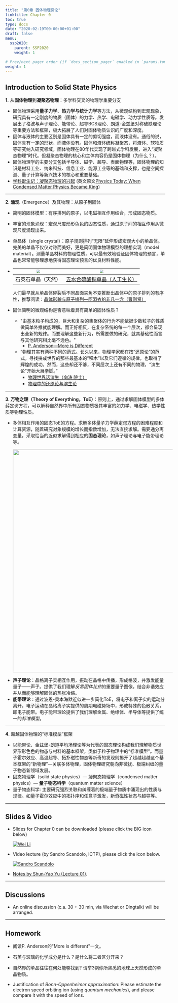 ```yaml
---
title: "第0章 固体物理引论"
linktitle: Chapter 0
toc: true
type: docs
date: "2020-02-19T00:00:00+01:00"
draft: false
menu:
  ssp2020:
    parent: SSP2020
    weight: 1

# Prev/next pager order (if `docs_section_pager` enabled in `params.toml`)
weight: 1
---
```




## Introduction to Solid State Physics

**1.** 从**固体物理**到**凝聚态物理**：多学科交叉的物理学重要分支

+ 固体物理采用**量子力学**、**热力学与统计力学**等方法，从微观结构到宏观现象，研究具有一定刚度的物质（固体）的力学、热学、电磁学、动力学性质等。发展出了格波与声子理论、能带论、超导BCS理论、朗道-金兹堡对称破缺理论等重要方法和框架，极大拓展了人们对固体物质认识的广度和深度。
+ 固体与液体的主要区别是固体具有一定的剪切强度，而液体没有。通俗的说，固体具有一定的形状，而液体没有。固体和液体统称凝聚态，将液体、软物质等研究纳入研究领域，固体物理在80年代实现了跨越式学科发展，进入“凝聚态物理“时代。但凝聚态物理的核心和主体内容仍是固体物理（为什么？）。
+ 固体物理学的主要分支包括半导体、磁学、超导、表面物理等，固体物理的知识是材料工业、纳米科技、信息工业、能源工业等的基础和支撑，也是空间探测、量子计算等新兴技术的核心和重要基础。
+ [学科诞生记：凝聚态物理的兴起](https://swarma.org/?p=14933) (英文原文[Physics Today: When Condensed Matter Physics Became King](https://physicstoday.scitation.org/doi/pdf/10.1063/PT.3.4110))

****

**2. 涌现**（Emergence）及其物理：从原子到固体

+ 简明的固体模型：有序排列的原子，以电磁相互作用结合，形成固态物质。

+ 丰富的现象涌现：宏观尺度形形色色的固态性质，通过原子间的相互作用从微观尺度涌现出来。

+ 单晶体（single crystal）：原子规则排列“无限”延伸形成宏观大小的单晶体。完美的单晶不仅仅对称而美好，更是简明固体物理模型的理想实现（model material）。测量单晶材料的物理性质，可以最有效地验证固体物理的预言，单晶也常常能够理想地获得固态理论预言的优良材料性能。

+ | <img src="/courses/ssp2020/figs/quartz.jpg" style="zoom:60%;" name="square"/> | <img src="/courses/ssp2020/figs/cuso.jpg" style="zoom:59%;" name="square"/> |
  | ------------------------------------------------------------ | ------------------------------------------------------------ |
  | 石英石单晶（天然）                                           | [五水合硫酸铜单晶（人工生长）](https://www.bilibili.com/video/av18581752/?spm_id_from=333.788.videocard.0) |

  人们最早就从单晶体碎裂后不同晶面夹角不变推断出晶体中的原子排列的有序性，推荐阅读：[晶体形貌与原子排列—阿羽衣的非凡一念（曹则贤）](https://chuansongme.com/n/1588175946319)

+ 固体简明的微观结构是否意味着具有简单的固体性质？

  + "由基本粒子构成的，巨大和复杂的集聚体的行为不能依据少数粒子的性质做简单外推就能理解。而正好相反，在复杂系统的每一个层次，都会呈现出全新的规律。而要理解这些新行为，所需要做的研究，就其基础性而言与其他研究相比毫不逊色。"
    + [P. Anderson—More is Different](/courses/ssp2020/refs/anderson1972.pdf)
  + ”物理其实有两种不同的范式。长久以来，物理学家都在按“还原论”的范式，寻找拼成世界的那些最基本的“积木”以及它们遵循的规律，也取得了辉煌的成功。然而，这些却还不够，不同层次上还有不同的物理，“演生论”开始大展拳脚。” 
    + [物理世界话演生（向涛 院士）](https://www.bilibili.com/video/av90875778) 
    + [物理中的还原论与演生论](http://physics.buaa.edu.cn/info/1190/3497.htm)

****

**3. 万物之理（Theory of Everything，ToE）**：原则上，通过求解固体模型的多体薛定谔方程，可以解释自然界中所有固态物质极其丰富的如力学、电磁学、热学性质等物理性质。

+ 多体相互作用的固态ToE的方程。求解多体量子力学薛定谔方程的困难程度和计算资源，随着研究对象规模的增长而指数增加，无法直接求解。需要通分离变量，采取恰当的近似求解得到相应的**固态理论**，如声子理论与电子能带理论等。

<img align='center' src='/courses/ssp2020/figs/ToE.png' width='700' hspace='24' />

+ **声子理论**：晶格离子实相互作用，振动在晶格中传播，形成格波，并激发能量量子——声子。提供了我们理解*反常固体比热*的重要量子图像，结合非谐效应并从而能够理解固体的热胀冷缩。
+ **能带理论**：通过波恩-奥本海默近似进一步简化ToE，将电子和离子实的运动分离开，电子运动在晶格离子实提供的周期电磁势场中，形成特殊的色散关系，即电子能带。电子能带理论提供了我们理解金属、绝缘体、半导体等提供了统一的*标准模型*。

****

**4.** 超越固体物理的“标准模型”框架

+ 以能带论、金兹堡-朗道平均场理论等为代表的固态理论构成我们理解物质世界形形色色的物态与材料的基本框架，类似于粒子物理中的“标准模型”。而量子霍尔效应、高温超导、拓扑磁性物态等新奇的发现则揭开了超越超越这个基本框架的“新物理”—关联多体物理，固体物理研究朝向非微扰、极端纠缠的量子物态新领域发展。
+ 固态物理学（solid state physics）— 凝聚态物理学（condensed matter physics）— **量子物态科学**（quantum matter science） 
+ 量子物态科学: 主要研究强烈关联和纠缠着的极端量子物质中涌现出的性质与规律。如量子霍尔效应中的拓扑序和任意子激发，新奇磁性状态与超导等。



****

## Slides & Video

+ Slides for Chapter 0 can be downloaded (please click the BIG icon below) 

  [![](/courses/ssp2020/figs/coverc0.png "Wei Li")](/courses/ssp2020/slides/slidesc0.pdf)

+ Video lecture (by Sandro Scandolo, ICTP), please click the icon below.

  [![Sandro Scandolo](/courses/ssp2020/figs/videoc0.png "Sandro Scandolo")](https://www.bilibili.com/video/av47845416?p=1)
  
+ [Notes by Shun-Yao Yu (Lecture 01)](/courses/ssp2020/notes/2020-02-07-P1.pdf).



****

## Discussions

+ An online discussion (c.a. 30 + 30 min, via Wechat or Dingtalk) will be arranged.



****

## Homework

+ 阅读P. Anderson的"More is different"一文。

+ 石英与玻璃的化学成分是什么？是什么将二者区分开来？

+ 自然界的单晶往往在何处能够找到? 请举3例你所熟悉的地球上天然形成的单晶物质。

+ Justification of *Bonn-Oppenheimer approximation*: Please estimate the electron speed orbiting ion (using *quantum mechanics*), and please compare it with the speed of ions. 

  

